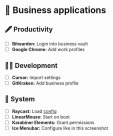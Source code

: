 # 💼 Business applications

## 🖋️ Productivity

- [ ] **Bitwarden:** Login into business vault
- [ ] **Google Chrome:** Add work profiles

## 👨‍💻 Development

- [ ] **Cursor:** Import settings
- [ ] **GitKraken:** Add business profile

## 📢 System

- [ ] **Raycast:** Load [config](https://github.com/samiuens/machines/blob/master/configs/raycast/work.rayconfig)
- [ ] **LinearMouse:** Start on boot
- [ ] **Karabiner Elements:** Grant permissions
- [ ] **Ice Menubar:** Configure like in this screenshot